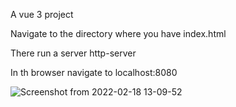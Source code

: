 A vue 3 project

Navigate to the directory where you have index.html

There run a server http-server

In th browser navigate to localhost:8080


![Screenshot from 2022-02-18 13-09-52](https://user-images.githubusercontent.com/17167992/154689369-1d0dc23d-9e47-4197-96c7-e320e98a60e0.png)

